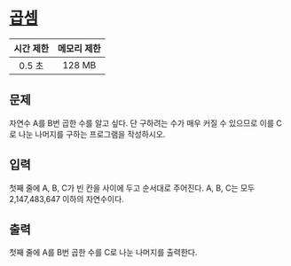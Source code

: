 # [곱셈](https://www.acmicpc.net/problem/1629)

| 시간 제한 | 메모리 제한 |
| :-------: | :---------: |
| 0.5 초    | 128 MB      |

## 문제

자연수 A를 B번 곱한 수를 알고 싶다. 단 구하려는 수가 매우 커질 수 있으므로 이를 C로 나눈 나머지를 구하는 프로그램을 작성하시오.


## 입력

첫째 줄에 A, B, C가 빈 칸을 사이에 두고 순서대로 주어진다. A, B, C는 모두 2,147,483,647 이하의 자연수이다.


## 출력

첫째 줄에 A를 B번 곱한 수를 C로 나눈 나머지를 출력한다.

